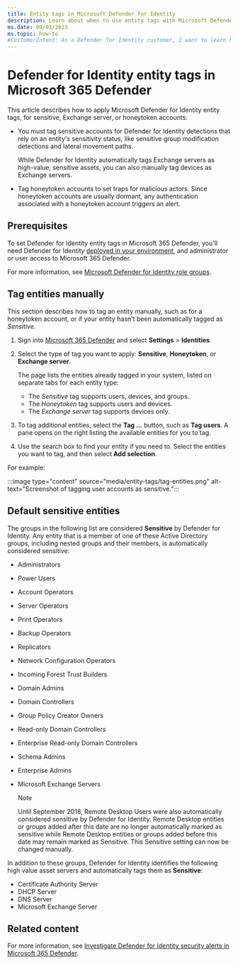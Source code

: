 ```yaml
---
title: Entity tags in Microsoft Defender for Identity
description: Learn about when to use entity tags with Microsoft Defender for Identity and how to apply them in Microsoft 365 Defender.
ms.date: 09/03/2023
ms.topic: how-to
#CustomerIntent: As a Defender for Identity customer, I want to learn how to apply entity tags so that I can identify sensitive accounts in Microsoft 365 Defender.
---
```


# Defender for Identity entity tags in Microsoft 365 Defender

This article describes how to apply Microsoft Defender for Identity entity tags, for sensitive, Exchange server, or honeytoken accounts.

- You must tag sensitive accounts for Defender for Identity detections that rely on an entity's sensitivity status, like sensitive group modification detections and lateral movement paths.

    While Defender for Identity automatically tags Exchange servers as high-value, sensitive assets, you can also manually tag devices as Exchange servers.

- Tag honeytoken accounts to set traps for malicious actors. Since honeytoken accounts are usually dormant, any authentication associated with a honeytoken account triggers an alert.

## Prerequisites

To set Defender for Identity entity tags in Microsoft 365 Defender, you'll need Defender for Identity [deployed in your environment](deploy-defender-identity.md), and administrator or user access to Microsoft 365 Defender.

For more information, see [Microsoft Defender for Identity role groups](role-groups.md).

## Tag entities manually

This section describes how to tag an entity manually, such as for a honeytoken account, or if your entity hasn't been automatically tagged as *Sensitive*.

1. Sign into [Microsoft 365 Defender](https://security.microsoft.com) and select **Settings** > **Identities**.

1. Select the type of tag you want to apply: **Sensitive**, **Honeytoken**, or **Exchange server**.

    The page lists the entities already tagged in your system, listed on separate tabs for each entity type:

    - The *Sensitive* tag supports users, devices, and groups.
    - The *Honeytoken* tag supports users and devices.
    - The *Exchange server* tag supports devices only.

1. To tag additional entities, select the **Tag ...** button, such as **Tag users**. A pane opens on the right listing the available entities for you to tag. 

1. Use the search box to find your entity if you need to. Select the entities you want to tag, and then select **Add selection**. 

For example:

:::image type="content" source="media/entity-tags/tag-entities.png" alt-text="Screenshot of tagging user accounts as sensitive.":::

## Default sensitive entities

The groups in the following list are considered **Sensitive** by Defender for Identity. Any entity that is a member of one of these Active Directory groups, including nested groups and their members, is automatically considered sensitive:

- Administrators
- Power Users
- Account Operators
- Server Operators
- Print Operators
- Backup Operators
- Replicators
- Network Configuration Operators
- Incoming Forest Trust Builders
- Domain Admins
- Domain Controllers
- Group Policy Creator Owners
- Read-only Domain Controllers
- Enterprise Read-only Domain Controllers
- Schema Admins
- Enterprise Admins
- Microsoft Exchange Servers

  > [!NOTE]
  > Until September 2018, Remote Desktop Users were also automatically considered sensitive by Defender for Identity. Remote Desktop entities or groups added after this date are no longer automatically marked as sensitive while Remote Desktop entities or groups added before this date may remain marked as Sensitive. This Sensitive setting can now be changed manually.

In addition to these groups, Defender for Identity identifies the following high value asset servers and automatically tags them as **Sensitive**:

- Certificate Authority Server
- DHCP Server
- DNS Server
- Microsoft Exchange Server


## Related content

For more information, see [Investigate Defender for Identity security alerts in Microsoft 365 Defender](manage-security-alerts.md).
